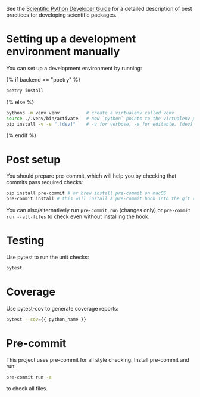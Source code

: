 See the [Scientific Python Developer Guide][spc-dev-intro] for a detailed
description of best practices for developing scientific packages.

[spc-dev-intro]: https://scientific-python-cookie.readthedocs.io/guide/intro

# Setting up a development environment manually

You can set up a development environment by running:

{% if backend == "poetry" %}

```zsh
poetry install
```

{% else %}

```zsh
python3 -m venv venv          # create a virtualenv called venv
source ./.venv/bin/activate   # now `python` points to the virtualenv python
pip install -v -e ".[dev]"    # -v for verbose, -e for editable, [dev] for dev dependencies
```

{% endif %}

# Post setup

You should prepare pre-commit, which will help you by checking that commits pass
required checks:

```bash
pip install pre-commit # or brew install pre-commit on macOS
pre-commit install # this will install a pre-commit hook into the git repo
```

You can also/alternatively run `pre-commit run` (changes only) or
`pre-commit run --all-files` to check even without installing the hook.

# Testing

Use pytest to run the unit checks:

```bash
pytest
```

# Coverage

Use pytest-cov to generate coverage reports:

```bash
pytest --cov={{ python_name }}
```

# Pre-commit

This project uses pre-commit for all style checking. Install pre-commit and run:

```bash
pre-commit run -a
```

to check all files.

